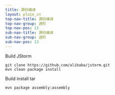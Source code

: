 ```yaml
---
title: 源码编译
layout: plain_cn
top-nav-title: 源码编译
top-nav-group: 进阶
top-nav-pos: 13
sub-nav-title: 源码编译
sub-nav-group: 进阶
sub-nav-pos: 13
---
```


Build JStorm

```
git clone https://github.com/alibaba/jstorm.git
mvn clean package install
```

Build install tar 

```
mvn package assembly:assembly
```